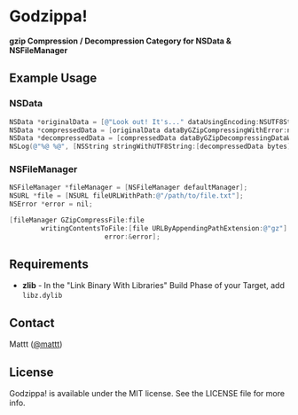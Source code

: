 # Godzippa!

**gzip Compression / Decompression Category for NSData & NSFileManager**

## Example Usage

### NSData

```objective-c
NSData *originalData = [@"Look out! It's..." dataUsingEncoding:NSUTF8StringEncoding];
NSData *compressedData = [originalData dataByGZipCompressingWithError:nil];
NSData *decompressedData = [compressedData dataByGZipDecompressingDataWithError:nil];
NSLog(@"%@ %@", [NSString stringWithUTF8String:[decompressedData bytes]], @"Godzippa!");
```

### NSFileManager

```objective-c
NSFileManager *fileManager = [NSFileManager defaultManager];
NSURL *file = [NSURL fileURLWithPath:@"/path/to/file.txt"];
NSError *error = nil;

[fileManager GZipCompressFile:file
        writingContentsToFile:[file URLByAppendingPathExtension:@"gz"]
                        error:&error];
```

## Requirements

* **zlib** - In the "Link Binary With Libraries" Build Phase of your Target, add `libz.dylib`

## Contact

Mattt ([@mattt](http://twitter.com/mattt))

## License

Godzippa! is available under the MIT license. See the LICENSE file for more info.
